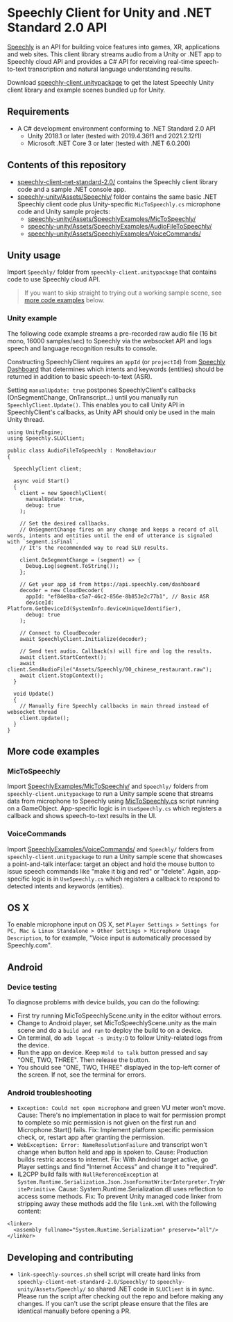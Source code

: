 # Speechly Client for Unity and .NET Standard 2.0 API

[Speechly](https://www.speechly.com/?utm_source=github&utm_medium=react-client&utm_campaign=text) is an API for building voice features into games, XR, applications and web sites. This client library streams audio from a Unity or .NET app to Speechly cloud API and provides a C# API for receiving real-time speech-to-text transcription and natural language understanding results.

Download [speechly-client.unitypackage](https://github.com/speechly/speechly-unity-dotnet/raw/main/speechly-client.unitypackage) to get the latest Speechly Unity client library and example scenes bundled up for Unity.

## Requirements

- A C# development environment conforming to .NET Standard 2.0 API
  - Unity 2018.1 or later (tested with 2019.4.36f1 and 2021.2.12f1)
  - Microsoft .NET Core 3 or later (tested with .NET 6.0.200)

## Contents of this repository

- [speechly-client-net-standard-2.0/](speechly-client-net-standard-2.0/) contains the Speechly client library code and a sample .NET console app.
- [speechly-unity/Assets/Speechly/](speechly-unity/Assets/Speechly/) folder contains the same basic .NET Speechly client code plus Unity-specific `MicToSpeechly.cs` microphone code and Unity sample projects:
  - [speechly-unity/Assets/SpeechlyExamples/MicToSpeechly/](speechly-unity/Assets/SpeechlyExamples/MicToSpeechly/)
  - [speechly-unity/Assets/SpeechlyExamples/AudioFileToSpeechly/](speechly-unity/Assets/SpeechlyExamples/AudioFileToSpeechly/)
  - [speechly-unity/Assets/SpeechlyExamples/VoiceCommands/](speechly-unity/Assets/SpeechlyExamples/VoiceCommands/)

## Unity usage

Import `Speechly/` folder from `speechly-client.unitypackage` that contains code to use Speechly cloud API.

> If you want to skip straight to trying out a working sample scene, see [more code examples](#more-code-examples) below.

### Unity example

The following code example streams a pre-recorded raw audio file (16 bit mono, 16000 samples/sec) to Speechly via the websocket API and logs speech and language recognition results to console.

Constructing SpeechlyClient requires an `appId` (or `projectId`) from [Speechly Dashboard](https://api.speechly.com/dashboard/) that determines which intents and keywords (entities) should be returned in addition to basic speech-to-text (ASR).

Setting `manualUpdate: true` postpones SpeechlyClient's callbacks (OnSegmentChange, OnTranscript...) until you manually run `SpeechlyClient.Update()`. This enables you to call Unity API in SpeechlyClient's callbacks, as Unity API should only be used in the main Unity thread.

```
using UnityEngine;
using Speechly.SLUClient;
 
public class AudioFileToSpeechly : MonoBehaviour
{

  SpeechlyClient client;

  async void Start()
  {
    client = new SpeechlyClient(
      manualUpdate: true,
      debug: true
    );

    // Set the desired callbacks.
    // OnSegmentChange fires on any change and keeps a record of all words, intents and entities until the end of utterance is signaled with `segment.isFinal`.
    // It's the recommended way to read SLU results.
    
    client.OnSegmentChange = (segment) => {
      Debug.Log(segment.ToString());
    };

    // Get your app id from https://api.speechly.com/dashboard
    decoder = new CloudDecoder(
      appId: "ef84e8ba-c5a7-46c2-856e-8b853e2c77b1", // Basic ASR
      deviceId: Platform.GetDeviceId(SystemInfo.deviceUniqueIdentifier),
      debug: true
    );

    // Connect to CloudDecoder
    await SpeechlyClient.Initialize(decoder);

    // Send test audio. Callback(s) will fire and log the results.
    await client.StartContext();
    await client.SendAudioFile("Assets/Speechly/00_chinese_restaurant.raw");
    await client.StopContext();
  }

  void Update()
  {
    // Manually fire Speechly callbacks in main thread instead of websocket thread
    client.Update();
  }
}
```

## More code examples

### MicToSpeechly

Import [SpeechlyExamples/MicToSpeechly/](speechly-unity/Assets/SpeechlyExamples/MicToSpeechly/) and `Speechly/` folders from `speechly-client.unitypackage` to run a Unity sample scene that streams data from microphone to Speechly using [MicToSpeechly.cs](https://github.com/speechly/speechly-unity-dotnet/blob/main/speechly-unity/Assets/Speechly/MicToSpeechly.cs) script running on a GameObject. App-specific logic is in `UseSpeechly.cs` which registers a callback and shows speech-to-text results in the UI.

### VoiceCommands

Import [SpeechlyExamples/VoiceCommands/](speechly-unity/Assets/SpeechlyExamples/VoiceCommands/) and `Speechly/` folders from `speechly-client.unitypackage` to run a Unity sample scene that showcases a point-and-talk interface: target an object and hold the mouse button to issue speech commands like "make it big and red" or "delete". Again, app-specific logic is in `UseSpeechly.cs` which registers a callback to respond to detected intents and keywords (entities).

## OS X

To enable microphone input on OS X, set `Player Settings > Settings for PC, Mac & Linux Standalone > Other Settings > Microphone Usage Description`, to for example, "Voice input is automatically processed by Speechly.com".

## Android

### Device testing

To diagnose problems with device builds, you can do the following:

- First try running MicToSpeechlyScene.unity in the editor without errors.
- Change to Android player, set MicToSpeechlyScene.unity as the main scene and do a `build and run` to deploy the build to on a device.
- On terminal, do `adb logcat -s Unity:D` to follow Unity-related logs from the device.
- Run the app on device. Keep `Hold to talk` button pressed and say "ONE, TWO, THREE". Then release the button.
- You should see "ONE, TWO, THREE" displayed in the top-left corner of the screen. If not, see the terminal for errors.

### Android troubleshooting

- `Exception: Could not open microphone` and green VU meter won't move. Cause: There's no implementation in place to wait for permission prompt to complete so mic permission is not given on the first run and Microphone.Start() fails. Fix: Implement platform specific permission check, or, restart app after granting the permission.
- `WebException: Error: NameResolutionFailure` and transcript won't change when button held and app is spoken to. Cause: Production builds restric access to internet. Fix: With Android target active, go Player settings and find "Internet Access" and change it to "required".
- IL2CPP build fails with `NullReferenceException` at `System.Runtime.Serialization.Json.JsonFormatWriterInterpreter.TryWritePrimitive`. Cause: System.Runtime.Serialization.dll uses reflection to access some methods. Fix: To prevent Unity managed code linker from stripping away these methods add the file `link.xml` with the following content:

```
<linker>
  <assembly fullname="System.Runtime.Serialization" preserve="all"/>
</linker>
```

## Developing and contributing

- `link-speechly-sources.sh` shell script will create hard links from `speechly-client-net-standard-2.0/Speechly/` to `speechly-unity/Assets/Speechly/` so shared .NET code in `SLUClient` is in sync. Please run the script after checking out the repo and before making any changes. If you can't use the script please ensure that the files are identical manually before opening a PR.
